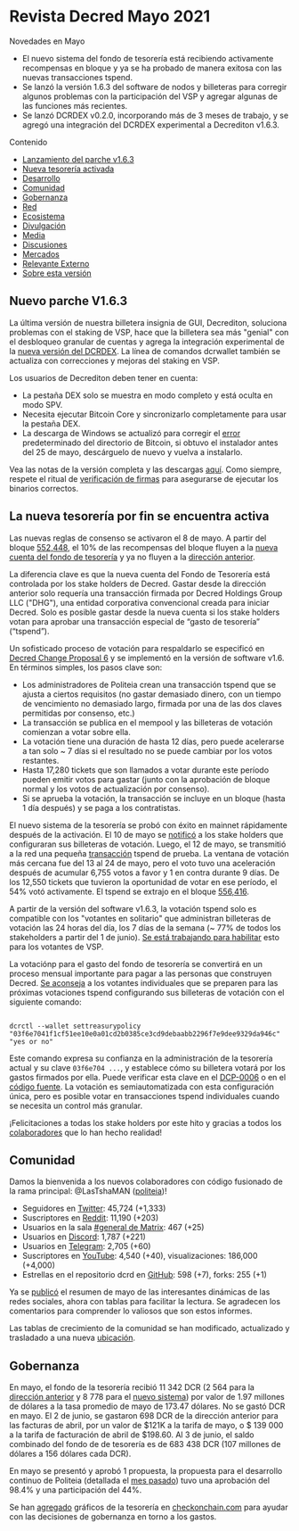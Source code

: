 # Revista Decred Mayo 2021

Novedades en Mayo

- El nuevo sistema del fondo de tesorería está recibiendo activamente recompensas en bloque y ya se ha probado de manera exitosa con las nuevas transacciones tspend.
- Se lanzó la versión 1.6.3 del software de nodos y billeteras para corregir algunos problemas con la participación del VSP y agregar algunas de las funciones más recientes.
- Se lanzó DCRDEX v0.2.0, incorporando más de 3 meses de trabajo, y se agregó una integración del DCRDEX experimental a Decrediton v1.6.3.

Contenido

- [Lanzamiento del parche v1.6.3](https://github.com/DecredES/translations/new/master/decredJournal/2021#nuevo-parche-v163)
- [Nueva tesorería activada](https://github.com/DecredES/translations/new/master/decredJournal/2021#la-nueva-tesorer%C3%ADa-por-fin-se-encuentra-activa)
- [Desarrollo]()
- [Comunidad](https://github.com/DecredES/translations/new/master/decredJournal/2021#comunidad)
- [Gobernanza](https://github.com/DecredES/translations/new/master/decredJournal/2021#gobernanza)
- [Red]()
- [Ecosistema]()
- [Divulgación]()
- [Media]()
- [Discusiones]()
- [Mercados]()
- [Relevante Externo]()
- [Sobre esta versión]()

## Nuevo parche V1.6.3
La última versión de nuestra billetera insignia de GUI, Decrediton, soluciona problemas con el staking de VSP, hace que la billetera sea más "genial" con el desbloqueo granular de cuentas y agrega la integración experimental de la [nueva versión del DCRDEX](https://xaur.github.io/decred-news/journal/202105#dcrdex). La línea de comandos dcrwallet también se actualiza con correcciones y mejoras del staking en VSP.

Los usuarios de Decrediton deben tener en cuenta:

- La pestaña DEX solo se muestra en modo completo y está oculta en modo SPV.
- Necesita ejecutar Bitcoin Core y sincronizarlo completamente para usar la pestaña DEX.
- La descarga de Windows se actualizó para corregir el [error](https://github.com/decred/decrediton/pull/3469) predeterminado del directorio de Bitcoin, si obtuvo el instalador antes del 25 de mayo, descárguelo de nuevo y vuelva a instalarlo.

Vea las notas de la versión completa y las descargas [aquí](https://github.com/decred/decred-binaries/releases/tag/v1.6.3). Como siempre, respete el ritual de [verificación de firmas](https://docs.decred.org/advanced/verifying-binaries/) para asegurarse de ejecutar los binarios correctos.

## La nueva tesorería por fin se encuentra activa

Las nuevas reglas de consenso se activaron el 8 de mayo. A partir del bloque [552,448](https://explorer.dcrdata.org/block/00000000000000001c6fc262b2673d94827f87daa329b0bdeb7866562ef919cf), el 10% de las recompensas del bloque fluyen a la [nueva cuenta del fondo de tesorería](https://explorer.dcrdata.org/treasury?chart=balance&zoom=knj8yxs0-kpz09i80&bin=month) y ya no fluyen a la [dirección anterior](https://explorer.dcrdata.org/address/Dcur2mcGjmENx4DhNqDctW5wJCVyT3Qeqkx).

La diferencia clave es que la nueva cuenta del Fondo de Tesorería está controlada por los stake holders de Decred. Gastar desde la dirección anterior solo requería una transacción firmada por Decred Holdings Group LLC ("DHG"), una entidad corporativa convencional creada para iniciar Decred. Solo es posible gastar desde la nueva cuenta si los stake holders votan para aprobar una transacción especial de “gasto de tesorería” (“tspend”).

Un sofisticado proceso de votación para respaldarlo se especificó en [Decred Change Proposal 6](https://github.com/decred/dcps/blob/master/dcp-0006/dcp-0006.mediawiki) y se implementó en la versión de software v1.6. En términos simples, los pasos clave son:

- Los administradores de Politeia crean una transacción tspend que se ajusta a ciertos requisitos (no gastar demasiado dinero, con un tiempo de vencimiento no demasiado largo, firmada por una de las dos claves permitidas por consenso, etc.)
- La transacción se publica en el mempool y las billeteras de votación comienzan a votar sobre ella.
- La votación tiene una duración de hasta 12 días, pero puede acelerarse a tan solo ~ 7 días si el resultado no se puede cambiar por los votos restantes.
- Hasta 17,280 tickets que son llamados a votar durante este período pueden emitir votos para gastar (junto con la aprobación de bloque normal y los votos de actualización por consenso).
- Si se aprueba la votación, la transacción se incluye en un bloque (hasta 1 día después) y se paga a los contratistas.

El nuevo sistema de la tesorería se probó con éxito en mainnet rápidamente después de la activación. El 10 de mayo se [notificó](https://twitter.com/decredproject/status/1391877816292151296) a los stake holders que configuraran sus billeteras de votación. Luego, el 12 de mayo, se transmitió a la red una pequeña [transacción](https://explorer.dcrdata.org/tx/7507bcc72bfde895065034e12e6d462f2360163cd0c879f0db35514f9456b2c1) tspend de prueba. La ventana de votación más cercana fue del 13 al 24 de mayo, pero el voto tuvo una aceleración después de acumular 6,755 votos a favor y 1 en contra durante 9 días. De los 12,550 tickets que tuvieron la oportunidad de votar en ese período, el 54% votó activamente. El tspend se extrajo en el bloque [556,416](https://explorer.dcrdata.org/block/000000000000000000b8bed4b8511e3c5197d3eee6372db2ba199481e14d5376).

A partir de la versión del software v1.6.3, la votación tspend solo es compatible con los "votantes en solitario" que administran billeteras de votación las 24 horas del día, los 7 días de la semana (~ 77% de todos los stakeholders a partir del 1 de junio). [Se está trabajando para habilitar](https://github.com/decred/decrediton/issues/3184) esto para los votantes de VSP.

La votaciónp para el gasto del fondo de tesorería se convertirá en un proceso mensual importante para pagar a las personas que construyen Decred. [Se aconseja](https://twitter.com/decredproject/status/1391877959410233344) a los votantes individuales que se preparen para las próximas votaciones tspend configurando sus billeteras de votación con el siguiente comando:

```code

dcrctl --wallet settreasurypolicy "03f6e7041f1cf51ee10e0a01cd2b0385ce3cd9debaabb2296f7e9dee9329da946c" "yes or no"

```

Este comando expresa su confianza en la administración de la tesorería actual y su clave ```03f6e704 ...```, y establece cómo su billetera votará por los gastos firmados por ella. Puede verificar esta clave en el [DCP-0006](https://github.com/decred/dcps/blob/master/dcp-0006/dcp-0006.mediawiki) o en el [código fuente](https://github.com/decred/dcrd/blob/master/chaincfg/mainnetparams.go#L389). La votación es semiautomatizada con esta configuración única, pero es posible votar en transacciones tspend individuales cuando se necesita un control más granular.

¡Felicitaciones a todas los stake holders por este hito y gracias a todos los [colaboradores](https://twitter.com/matheusd_tech/status/1390981711736053760) que lo han hecho realidad!

## Comunidad

Damos la bienvenida a los nuevos colaboradores con código fusionado de la rama principal: @LasTshaMAN ([politeia](https://github.com/decred/politeia/commits?author=LasTshaMAN))!

- Seguidores en [Twitter](https://twitter.com/decredproject): 45,724 (+1,333)
- Suscriptores en [Reddit](https://www.reddit.com/r/decred/): 11,190 (+203)
- Usuarios en la sala [#general de Matrix](https://chat.decred.org/): 467 (+25)
- Usuarios en [Discord](https://discord.com/invite/GJ2GXfz): 1,787 (+221)
- Usuarios en [Telegram](https://t.me/Decred): 2,705 (+60)
- Suscriptores en [YouTube](https://www.youtube.com/decredchannel): 4,540 (+40), visualizaciones: 186,000 (+4,000)
- Estrellas en el repositorio dcrd en [GitHub](https://github.com/decred/dcrd): 598 (+7), forks: 255 (+1)

Ya se [publicó](https://decredcommunity.github.io/social-media-stats/posts/20210604.1) el resumen de mayo de las interesantes dinámicas de las redes sociales, ahora con tablas para facilitar la lectura. Se agradecen los comentarios para comprender lo valiosos que son estos informes.

Las tablas de crecimiento de la comunidad se han modificado, actualizado y trasladado a una nueva [ubicación](https://decredcommunity.github.io/social-media-stats/docs/charts).

## Gobernanza

En mayo, el fondo de la tesorería recibió 11 342 DCR (2 564 para la [dirección anterior](https://explorer.dcrdata.org/address/Dcur2mcGjmENx4DhNqDctW5wJCVyT3Qeqkx) y 8 778 para el [nuevo sistema](https://explorer.dcrdata.org/treasury?chart=balance&zoom=knj8yxs0-kr5vh280&bin=month)) por valor de 1.97 millones de dólares a la tasa promedio de mayo de 173.47 dólares. No se gastó DCR en mayo. El 2 de junio, se gastaron 698 DCR de la dirección anterior para las facturas de abril, por un valor de $121K a la tarifa de mayo, o $ 139 000 a la tarifa de facturación de abril de $198.60. Al 3 de junio, el saldo combinado del fondo de de tesorería es de 683 438 DCR (107 millones de dólares a 156 dólares cada DCR).

En mayo se presentó y aprobó 1 propuesta, la propuesta para el desarrollo continuo de Politeia (detallada el [mes pasado](https://xaur.github.io/decred-news/journal/202104)) tuvo una aprobación del 98.4% y una participación del 44%.

Se han [agregado](https://twitter.com/_Checkmatey_/status/1392266971228430338) gráficos de la tesorería en [checkonchain.com](https://checkonchain.com/) para ayudar con las decisiones de gobernanza en torno a los gastos.
